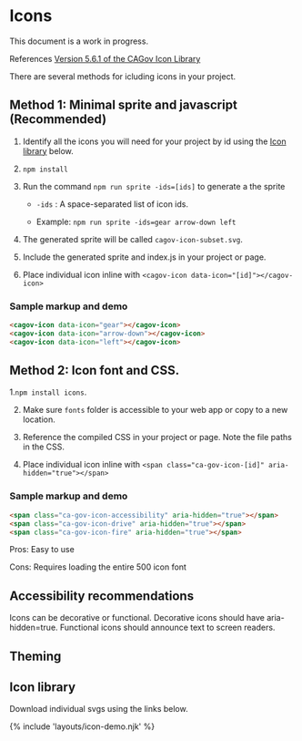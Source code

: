 # Icons

This document is a work in progress.

References [Version 5.6.1 of the CAGov Icon Library](https://california.azureedge.net/cdt/statetemplate/5.6.1/fonts/CaGov.svg)

There are several methods for icluding icons in your project.

## Method 1: Minimal sprite and javascript (Recommended)

1. Identify all the icons you will need for your project by id using the <a href="#icon-library">Icon library</a> below.

2. `npm install`

3. Run the command `npm run sprite -ids=[ids]` to generate a the sprite

   - `-ids` : A space-separated list of icon ids.

   - Example: `npm run sprite -ids=gear arrow-down left`

4. The generated sprite will be called `cagov-icon-subset.svg`.

5. Include the generated sprite and index.js in your project or page.

6. Place individual icon inline with `<cagov-icon data-icon="[id]"></cagov-icon>`

### Sample markup and demo

<html-preview>

```html preview
<cagov-icon data-icon="gear"></cagov-icon>
<cagov-icon data-icon="arrow-down"></cagov-icon>
<cagov-icon data-icon="left"></cagov-icon>
```

</html-preview>

## Method 2: Icon font and CSS.

1.`npm install icons`.

2. Make sure `fonts` folder is accessible to your web app or copy to a new location.

3. Reference the compiled CSS in your project or page. Note the file paths in the CSS.

4. Place individual icon inline with `<span class="ca-gov-icon-[id]" aria-hidden="true"></span>`

### Sample markup and demo

<html-preview>

```html preview
<span class="ca-gov-icon-accessibility" aria-hidden="true"></span>
<span class="ca-gov-icon-drive" aria-hidden="true"></span>
<span class="ca-gov-icon-fire" aria-hidden="true"></span>
```

</html-preview>

Pros: Easy to use

Cons: Requires loading the entire 500 icon font

<!-- If the title is simply `Accessibility`, the display of the accessibility icon breaks. -->

## Accessibility recommendations

Icons can be decorative or functional. Decorative icons should have aria-hidden=true. Functional icons should announce text to screen readers.

## Theming

## Icon library

Download individual svgs using the links below.

{% include 'layouts/icon-demo.njk' %}
